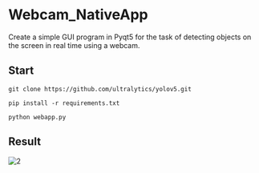 # Webcam_NativeApp
Create a simple GUI program in Pyqt5 for the task of detecting objects on the screen in real time using a webcam.


## Start
```
git clone https://github.com/ultralytics/yolov5.git
```

```
pip install -r requirements.txt
```

```
python webapp.py
```

## Result
![2](https://github.com/BinnieJoe/NativApp_Yolov5/assets/167211454/7c6e9502-5f70-456f-bf75-14cebb8e5699)
